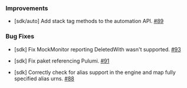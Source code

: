 ### Improvements

- [sdk/auto] Add stack tag methods to the automation API.
  [#89](https://github.com/pulumi/pulumi-dotnet/pull/89)

### Bug Fixes

- [sdk] Fix MockMonitor reporting DeletedWith wasn't supported.
  [#93](https://github.com/pulumi/pulumi-dotnet/pull/93)
  
- [sdk] Fix paket referencing Pulumi.
  [#91](https://github.com/pulumi/pulumi-dotnet/pull/91)
  
- [sdk] Correctly check for alias support in the engine and map fully specified alias urns.
  [#88](https://github.com/pulumi/pulumi-dotnet/pull/88)

